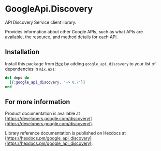 # GoogleApi.Discovery

API Discovery Service client library.

Provides information about other Google APIs, such as what APIs are available, the resource, and method details for each API.

## Installation

Install this package from [Hex](https://hex.pm) by adding
`google_api_discovery` to your list of dependencies in `mix.exs`:

```elixir
def deps do
  [{:google_api_discovery, "~> 0.7"}]
end
```

## For more information

Product documentation is available at [https://developers.google.com/discovery/](https://developers.google.com/discovery/).

Library reference documentation is published on Hexdocs at
[https://hexdocs.pm/google_api_discovery](https://hexdocs.pm/google_api_discovery).
